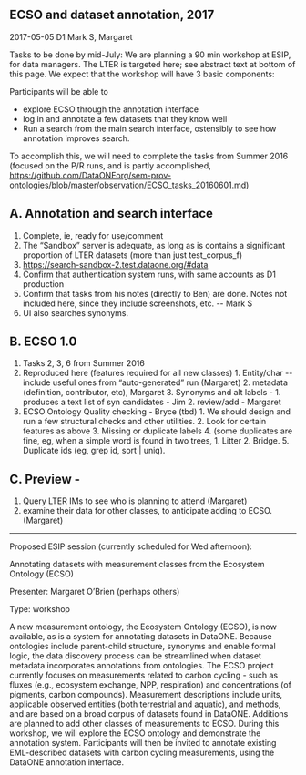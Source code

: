 ECSO and dataset annotation, 2017
--------------
2017-05-05 D1
Mark S, Margaret


Tasks to be done by mid-July:
We are planning a 90 min workshop at ESIP, for data managers. The LTER is targeted here; see abstract text at bottom of this page. We expect that the workshop will have 3 basic components:

Participants will be able to 
 - explore ECSO through the annotation interface
 - log in and annotate a few datasets that they know well
 - Run a search from the main search interface, ostensibly to see how annotation improves search.

To accomplish this, we will need to complete the tasks from Summer 2016 (focused on the P/R runs, and is partly accomplished, https://github.com/DataONEorg/sem-prov-ontologies/blob/master/observation/ECSO_tasks_20160601.md)


A. Annotation and search interface
--------------
1.	Complete, ie, ready for use/comment
  1.	The “Sandbox” server is adequate, as long as is contains a significant proportion of LTER datasets  (more than just test_corpus_f)
  2.	https://search-sandbox-2.test.dataone.org/#data
  3.	Confirm that authentication system runs, with same accounts as D1 production
  4.	Confirm that tasks from his notes (directly to Ben) are done. Notes not included here, since they include screenshots, etc. -- Mark S 
  5.	UI also searches synonyms.

B.	ECSO 1.0
--------------
  1.	Tasks 2, 3, 6 from Summer 2016 
  2.	Reproduced here (features required for all new classes)
    1.	Entity/char --include useful ones from “auto-generated” run (Margaret)
    2.	metadata (definition, contributor, etc), Margaret
    3.	Synonyms and alt labels - 
      1.	produces a text list of syn candidates - Jim
      2.	review/add - Margaret
  3.	ECSO Ontology Quality checking - Bryce (tbd)
    1.	 We should design and run a few structural checks and other utilities.
    2.	Look for certain features as above
    3.	Missing or duplicate labels 
    4.	(some duplicates are fine, eg, when a simple word is found in two trees,
      1.	Litter
      2.	Bridge.
    5.	Duplicate ids (eg, grep id, sort | uniq). 

C.	Preview - 
--------------
  1.	Query LTER IMs to see who is planning to attend (Margaret)
  2.	examine their data for other classes, to anticipate adding to ECSO. (Margaret)




--------------
Proposed ESIP session (currently scheduled for Wed afternoon):

Annotating datasets with measurement classes from the Ecosystem Ontology (ECSO)

Presenter: Margaret O’Brien (perhaps others)

Type: workshop

A new measurement ontology, the Ecosystem Ontology (ECSO), is now available, as is a system for annotating datasets in DataONE. Because ontologies include parent-child structure, synonyms and enable formal logic, the data discovery process can be streamlined when dataset metadata incorporates annotations from ontologies. The ECSO project currently focuses on measurements related to carbon cycling - such as fluxes (e.g., ecosystem exchange, NPP, respiration) and concentrations (of pigments, carbon compounds). Measurement descriptions include units, applicable observed entities (both terrestrial and aquatic), and methods, and are based on a broad corpus of datasets found in DataONE. Additions are planned to add other classes of measurements to ECSO.  During this workshop, we will explore the ECSO ontology and demonstrate the annotation system. Participants will then be invited to annotate existing EML-described datasets with carbon cycling measurements, using the DataONE annotation interface.


